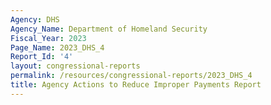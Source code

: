 ```yaml
---
Agency: DHS
Agency_Name: Department of Homeland Security
Fiscal_Year: 2023
Page_Name: 2023_DHS_4
Report_Id: '4'
layout: congressional-reports
permalink: /resources/congressional-reports/2023_DHS_4
title: Agency Actions to Reduce Improper Payments Report
---
```

